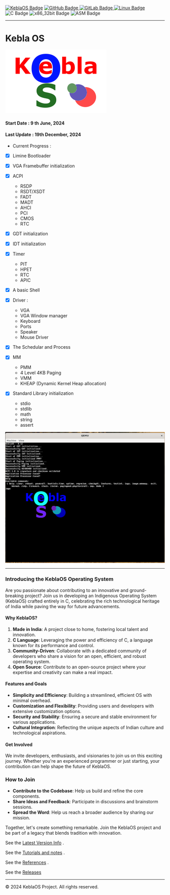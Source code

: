 [![KeblaOS Badge](https://img.shields.io/badge/Kebla-OS-maker?labelColor=red&color=blue)](https://gitlab.com/baponkar/kebla-os)
[![GitHub Badge](https://img.shields.io/badge/Fork-Me-maker?logo=GitHub&logoColor=Blue&labelColor=white&color=blue)
](https://github.com/baponkar/KeblaOS)
[![GitLab Badge](https://img.shields.io/badge/Fork-Me-maker?logo=GitLab&logoColor=Blue&labelColor=white&color=blue)
](https://gitlab.com/baponkar/KeblaOS)
[![Linux Badge](https://img.shields.io/badge/-Linux-maker?logo=linux&logoColor=black&logoSize=auto&labelColor=white&color=blue)
](https://kernel.com)
![C Badge](https://img.shields.io/badge/C-Language-maker?logo=c&logoColor=black&labelColor=white&color=blue)
![x86_32bit Badge](https://img.shields.io/badge/x86-32bit-maker?logo=intel&labelColor=white&color=blue)
![ASM Badge](https://img.shields.io/badge/ASM-Language-maker?logo=assembly&labelColor=white&color=blue)


------------------------------------------------------
# Kebla OS
![KeblaOS_icon.bmp](./src/img/KeblaOS_icon.bmp)

#### Start Date : 9 th June, 2024

#### Last Update : 19th December, 2024

* Current Progress :
- [x] Limine Bootloader
- [x] VGA Framebuffer initialization
- [x] ACPI
    * RSDP
    * RSDT/XSDT
    * FADT
    * MADT
    * AHCI
    * PCI
    * CMOS
    * RTC

- [x] GDT initialization
- [x] IDT initialization
- [x] Timer
    * PIT
    * HPET
    * RTC
    * APIC
- [x] A basic Shell
- [x] Driver :
    * VGA
    * VGA Window manager
    * Keyboard
    * Ports
    * Speaker
    * Mouse Driver
- [x] The Schedular and Process
- [x] MM
    * PMM
    * 4 Level 4KB Paging 
    * VMM
    * KHEAP (Dynamic Kernel Heap allocation)
- [x] Standard Library initialization 
    * stdio
    * stdlib
    * math 
    * string
    * assert

![Latest Screenshot](./screenshot/latest_screenshot.png)

------------------------------------------------------
### Introducing the KeblaOS Operating System

Are you passionate about contributing to an innovative and ground-breaking project? Join us in developing an Indigenous Operating System (KeblaOS) crafted entirely in C, celebrating the rich technological heritage of India while paving the way for future advancements.

#### Why KeblaOS?

1. **Made in India**: A project close to home, fostering local talent and innovation.
2. **C Language**: Leveraging the power and efficiency of C, a language known for its performance and control.
3. **Community-Driven**: Collaborate with a dedicated community of developers who share a vision for an open, efficient, and robust operating system.
4. **Open Source**: Contribute to an open-source project where your expertise and creativity can make a real impact.

#### Features and Goals

- **Simplicity and Efficiency**: Building a streamlined, efficient OS with minimal overhead.
- **Customization and Flexibility**: Providing users and developers with extensive customization options.
- **Security and Stability**: Ensuring a secure and stable environment for various applications.
- **Cultural Integration**: Reflecting the unique aspects of Indian culture and technological aspirations.

#### Get Involved

We invite developers, enthusiasts, and visionaries to join us on this exciting journey. Whether you're an experienced programmer or just starting, your contribution can help shape the future of KeblaOS.

### How to Join

- **Contribute to the Codebase**: Help us build and refine the core components.
- **Share Ideas and Feedback**: Participate in discussions and brainstorm sessions.
- **Spread the Word**: Help us reach a broader audience by sharing our mission.

Together, let's create something remarkable. Join the KeblaOS project and be part of a legacy that blends tradition with innovation.

See the [Latest Version Info](./version_info.md) .

See the [Tutorials and notes](./notes/note-main.md) .

See the [References](./notes/Reference.md) .

See the [Releases](https://github.com/baponkar/KeblaOS/releases/)



------------------------------------------------------------------------------------------------------------------------
© 2024 KeblaOS Project. All rights reserved.


